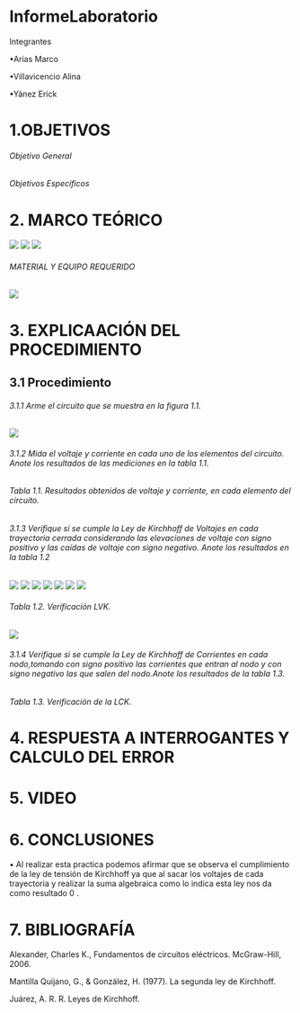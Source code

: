 # InformeLaboratorio

Integrantes

 •Arias Marco
 
 •Villavicencio Alina
  
 •Yánez Erick
 
# 1.OBJETIVOS

###### Objetivo General 

###### Objetivos Específicos

# 2. MARCO TEÓRICO

![](https://github.com/erickyanez1/IMG-KIRCHOFF/blob/main/Marco_teorico_map_1.png)
![](https://github.com/erickyanez1/IMG-KIRCHOFF/blob/main/Marco_teorico_map_2.png)
![](https://github.com/erickyanez1/IMG-KIRCHOFF/blob/main/Marco_teorico_map_3.png)

###### MATERIAL Y EQUIPO REQUERIDO

![](https://github.com/erickyanez1/IMG-KIRCHOFF/blob/main/mteriales.png)

# 3. EXPLICAACIÓN DEL PROCEDIMIENTO

## 3.1 Procedimiento

###### 3.1.1 Arme el circuito que se muestra en la figura 1.1.

![](https://github.com/erickyanez1/IMG-KIRCHOFF/blob/main/Figura%201.1.png)

###### 3.1.2 Mida el voltaje y corriente en cada uno de los elementos del circuito. Anote los resultados de las mediciones en la tabla 1.1.


###### Tabla 1.1. Resultados obtenidos de voltaje y corriente, en cada elemento del circuito.

###### 3.1.3  Verifique si se cumple la Ley de Kirchhoff de Voltajes en cada trayectoria cerrada  considerando las elevaciones de voltaje con signo positivo y las caídas de voltaje con signo negativo. Anote los resultados en la tabla 1.2

![](https://github.com/erickyanez1/IMG-KIRCHOFF/blob/main/img1_tabla2.png)
![](https://github.com/erickyanez1/IMG-KIRCHOFF/blob/main/img2_tabla2.png)
![](https://github.com/erickyanez1/IMG-KIRCHOFF/blob/main/img3_tabla2.png)
![](https://github.com/erickyanez1/IMG-KIRCHOFF/blob/main/img4_tabla2.png)
![](https://github.com/erickyanez1/IMG-KIRCHOFF/blob/main/img5_tabla2.png)
![](https://github.com/erickyanez1/IMG-KIRCHOFF/blob/main/img6_tabla2.png)
![](https://github.com/erickyanez1/IMG-KIRCHOFF/blob/main/img7_tabla2.png)

###### Tabla 1.2. Verificación LVK.

![](https://github.com/erickyanez1/IMG-KIRCHOFF/blob/main/img8_tabla2.png)

###### 3.1.4  Verifique si se cumple la Ley de Kirchhoff de Corrientes en cada nodo,tomando con signo positivo las corrientes que entran al nodo y con signo negativo las que salen del nodo.Anote los resultados de la tabla 1.3.


###### Tabla 1.3. Verificación de la LCK.

# 4. RESPUESTA A INTERROGANTES Y CALCULO DEL ERROR

# 5. VIDEO

# 6. CONCLUSIONES

• Al realizar esta practica podemos afirmar que se observa el cumplimiento de la ley de tensión de Kirchhoff ya que al sacar los voltajes de cada trayectoria y realizar la suma algebraica como lo indica esta ley nos da como resultado 0 .

# 7. BIBLIOGRAFÍA

Alexander, Charles K., Fundamentos de circuitos eléctricos. McGraw-Hill, 2006.

Mantilla Quijano, G., & González, H. (1977). La segunda ley de Kirchhoff.

Juárez, A. R. R. Leyes de Kirchhoff.



